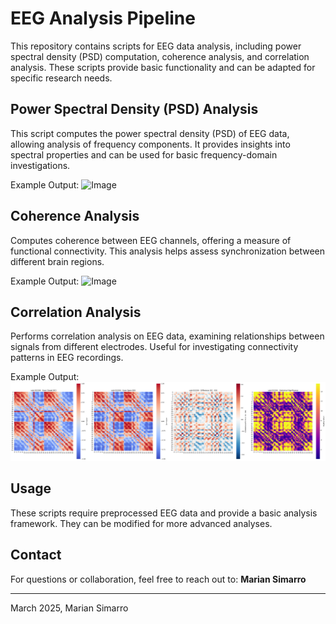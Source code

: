 # EEG Analysis Pipeline

This repository contains scripts for EEG data analysis, including power spectral density (PSD) computation, coherence analysis, and correlation analysis. These scripts provide basic functionality and can be adapted for specific research needs.

## Power Spectral Density (PSD) Analysis
This script computes the power spectral density (PSD) of EEG data, allowing analysis of frequency components. It provides insights into spectral properties and can be used for basic frequency-domain investigations.

Example Output:
![Image](https://github.com/MarianSimarro/EEG/blob/main/assets/example_psd.png)

## Coherence Analysis
Computes coherence between EEG channels, offering a measure of functional connectivity. This analysis helps assess synchronization between different brain regions.

Example Output:
![Image](https://github.com/MarianSimarro/EEG/blob/main/assets/example_coherence.png)

## Correlation Analysis
Performs correlation analysis on EEG data, examining relationships between signals from different electrodes. Useful for investigating connectivity patterns in EEG recordings.

Example Output:
![Image](https://github.com/MarianSimarro/EEG/blob/main/assets/example_correlation.png)

## Usage
These scripts require preprocessed EEG data and provide a basic analysis framework. They can be modified for more advanced analyses.

## Contact
For questions or collaboration, feel free to reach out to:
**Marian Simarro**

---

March 2025, Marian Simarro

